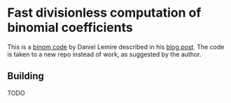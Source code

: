 # Fast divisionless computation of binomial coefficients

This is a [binom code](https://github.com/lemire/Code-used-on-Daniel-Lemire-s-blog/tree/master/2020/02/26) by Daniel Lemire described in his [blog post](https://lemire.me/blog/2020/02/26/fast-divisionless-computation-of-binomial-coefficients/). The code is taken to a new repo instead of work, as suggested by the author.

## Building

TODO

